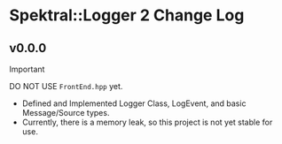 # Spektral::Logger 2  Change Log

## v0.0.0
> [!IMPORTANT]
> DO NOT USE `FrontEnd.hpp` yet.

- Defined and Implemented Logger Class, LogEvent, and basic Message/Source types.
- Currently, there is a memory leak, so this project is not yet stable for use.
